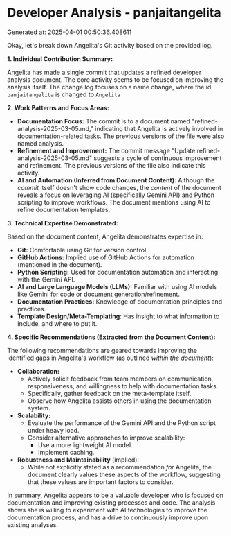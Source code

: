 # Developer Analysis - panjaitangelita
Generated at: 2025-04-01 00:50:36.408611

Okay, let's break down Angelita's Git activity based on the provided log.

**1. Individual Contribution Summary:**

Angelita has made a single commit that updates a refined developer analysis document. The core activity seems to be focused on improving the analysis itself. The change log focuses on a name change, where the id `panjaitangelita` is changed to `Angelita`

**2. Work Patterns and Focus Areas:**

*   **Documentation Focus:** The commit is to a document named "refined-analysis-2025-03-05.md," indicating that Angelita is actively involved in documentation-related tasks.  The previous versions of the file were also named analysis.
*   **Refinement and Improvement:** The commit message "Update refined-analysis-2025-03-05.md" suggests a cycle of continuous improvement and refinement. The previous versions of the file also indicate this activity.
*   **AI and Automation (Inferred from Document Content):** Although the *commit* itself doesn't show code changes, the *content* of the document reveals a focus on leveraging AI (specifically Gemini API) and Python scripting to improve workflows.  The document mentions using AI to refine documentation templates.

**3. Technical Expertise Demonstrated:**

Based on the document content, Angelita demonstrates expertise in:

*   **Git:** Comfortable using Git for version control.
*   **GitHub Actions:**  Implied use of GitHub Actions for automation (mentioned in the document).
*   **Python Scripting:** Used for documentation automation and interacting with the Gemini API.
*   **AI and Large Language Models (LLMs):** Familiar with using AI models like Gemini for code or document generation/refinement.
*   **Documentation Practices:** Knowledge of documentation principles and practices.
*   **Template Design/Meta-Templating**: Has insight to what information to include, and where to put it.

**4. Specific Recommendations (Extracted from the Document Content):**

The following recommendations are geared towards improving the identified gaps in Angelita's workflow (as outlined *within the document*):

*   **Collaboration:**
    *   Actively solicit feedback from team members on communication, responsiveness, and willingness to help with documentation tasks.
    *   Specifically, gather feedback on the meta-template itself.
    *   Observe how Angelita assists others in using the documentation system.
*   **Scalability:**
    *   Evaluate the performance of the Gemini API and the Python script under heavy load.
    *   Consider alternative approaches to improve scalability:
        *   Use a more lightweight AI model.
        *   Implement caching.
*   **Robustness and Maintainability** (implied):
    * While not explicitly stated as a recommendation *for* Angelita, the document clearly values these aspects of the workflow, suggesting that these values are important factors to consider.

In summary, Angelita appears to be a valuable developer who is focused on documentation and improving existing processes and code. The analysis shows she is willing to experiment with AI technologies to improve the documentation process, and has a drive to continuously improve upon existing analyses.
